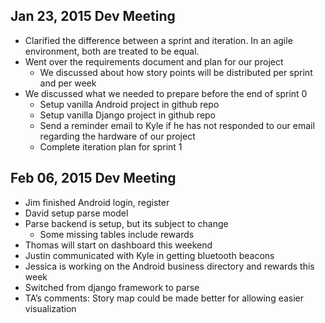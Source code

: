 Jan 23, 2015 Dev Meeting
---------------------------
* Clarified the difference between a sprint and iteration. In an agile environment, both are treated to be equal.
* Went over the requirements document and plan for our project
   * We discussed about how story points will be distributed per sprint and per week
* We discussed what we needed to prepare before the end of sprint 0
   * Setup vanilla Android project in github repo
   * Setup vanilla Django project in github repo
   * Send a reminder email to Kyle if he has not responded to our email regarding the hardware of our project
   * Complete iteration plan for sprint 1

Feb 06, 2015 Dev Meeting
----------------------------
* Jim finished Android login, register
* David setup parse model
* Parse backend is setup, but its subject to change
   * Some missing tables include rewards
* Thomas will start on dashboard this weekend
* Justin communicated with Kyle in getting bluetooth beacons
* Jessica is working on the Android business directory and rewards this week
* Switched from django framework to parse
* TA’s comments: Story map could be made better for allowing easier visualization
